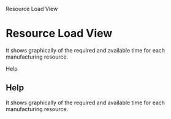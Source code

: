 
Resource Load View
# Resource Load View


It shows graphically of the required and available time for each manufacturing resource.

Help
## Help

It shows graphically of the required and available time for each manufacturing resource.
